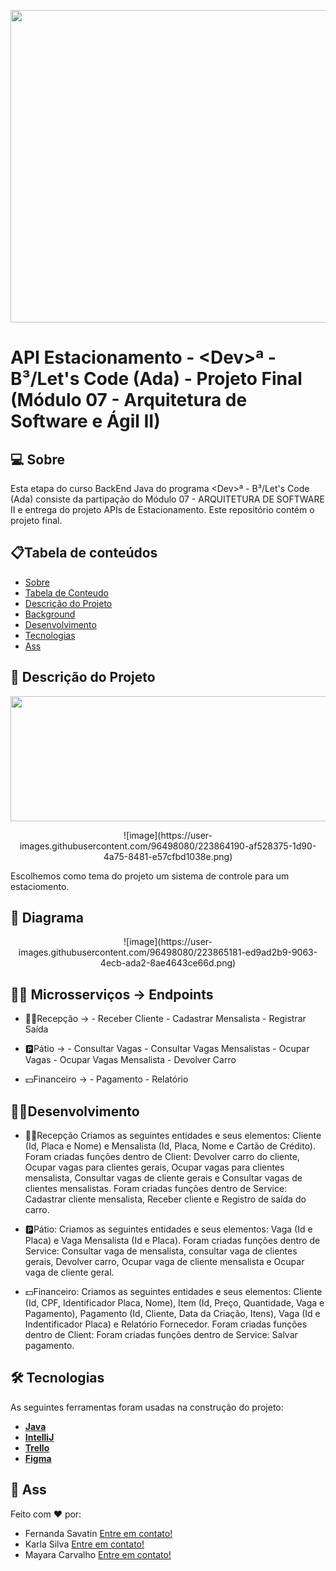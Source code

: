 <p align="center">
  <img width="1000" height="500" src="https://img.freepik.com/vetores-gratis/composicao-da-vista-superior-do-estacionamento-com-cenario-ao-ar-livre-com-arvores-verdes-e-asfalto-marcado-com-carros_1284-55560.jpg?w=740&t=st=1678313200~exp=1678313800~hmac=fa8870265ec5e0e4a3af92ce732e65b2ed196f37a67140655d543401a51caaf8">
</p>

# API Estacionamento - \<Dev>ª - B³/Let's Code (Ada) - Projeto Final (Módulo 07 - Arquitetura de Software e Ágil II)
 
## 💻 Sobre
Esta etapa do curso BackEnd Java do programa \<Dev>ª - B³/Let's Code (Ada) consiste da partipação do Módulo 07 - ARQUITETURA DE SOFTWARE II e entrega do projeto APIs de Estacionamento. Este repositório contém o projeto final.


## 📋Tabela de conteúdos
<!--ts-->
   * [Sobre]()
   * [Tabela de Conteudo]()
   * [Descrição do Projeto]()
   * [Background]()
   * [Desenvolvimento]()
   * [Tecnologias]()
   * [Ass]()
<!--te-->


## 🧾 Descrição do Projeto
  
  <p align="center">
  <img width="1200" height="200" src="https://ada-site-frontend.s3.sa-east-1.amazonaws.com/home/header-logo.svg">
</p>
  
   <p align="center">
 ![image](https://user-images.githubusercontent.com/96498080/223864190-af528375-1d90-4a75-8481-e57cfbd1038e.png)
 </p>
 
 Escolhemos como tema do projeto um sistema de controle para um estaciomento. 

  
## 🔀 Diagrama

 <p align="center">
![image](https://user-images.githubusercontent.com/96498080/223865181-ed9ad2b9-9063-4ecb-ada2-8ae4643ce66d.png)
</p>

## 👩‍🏫 Microsserviços -> Endpoints
  * 👩‍💼Recepção -> 
                    - Receber Cliente
                    - Cadastrar Mensalista
                    - Registrar Saída
                  
  * 🅿️Pátio ->
                    - Consultar Vagas
                    - Consultar Vagas Mensalistas
                    - Ocupar Vagas
                    - Ocupar Vagas Mensalista
                    - Devolver Carro
                  
  * 💵Financeiro ->
                    - Pagamento
                    - Relatório
                   
 
## 👩‍💻Desenvolvimento
   
  * 👩‍💼Recepção
    Criamos as seguintes entidades e seus elementos: Cliente (Id, Placa e Nome) e Mensalista (Id, Placa, Nome e Cartão de Crédito).
    Foram criadas funções dentro de Client: Devolver carro do cliente, Ocupar vagas para clientes gerais, Ocupar vagas para clientes mensalista, Consultar vagas de cliente gerais e Consultar vagas de clientes mensalistas.
    Foram criadas funções dentro de Service: Cadastrar cliente mensalista, Receber cliente e Registro de saída do carro.
    
  * 🅿️Pátio:
    Criamos as seguintes entidades e seus elementos: Vaga (Id e Placa) e Vaga Mensalista (Id e Placa).
    Foram criadas funções dentro de Service: Consultar vaga de mensalista, consultar vaga de clientes gerais, Devolver carro, Ocupar vaga de cliente mensalista e Ocupar vaga de cliente geral.
    
  * 💵Financeiro:
    Criamos as seguintes entidades e seus elementos: Cliente (Id, CPF, Identificador Placa, Nome), Item (Id, Preço, Quantidade, Vaga e Pagamento), Pagamento (Id, Cliente, Data da Criação, Itens), Vaga (Id e Indentificador Placa) e Relatório Fornecedor.
    Foram criadas funções dentro de Client: 
    Foram criadas funções dentro de Service: Salvar pagamento.
    
    
 
## 🛠 Tecnologias
As seguintes ferramentas foram usadas na construção do projeto:
* **[Java](https://www.java.com/pt-BR/)**
* **[IntelliJ](https://www.jetbrains.com/pt-br/idea/download/#section=windows)**
* **[Trello](https://trello.com/b/Xk50BrK2/projeto-java)**
* **[Figma](https://www.figma.com/)**

## 📝 Ass
Feito com ❤️ por: <br>
 * Fernanda Savatin [Entre em contato!](https://www.linkedin.com/in/fernanda-savatin/)
 * Karla Silva [Entre em contato!](https://www.linkedin.com/in/karla-de-morais-silva-821296165/)
 * Mayara Carvalho [Entre em contato!](https://www.linkedin.com/in/mayara-carvalho-a68988250/)
